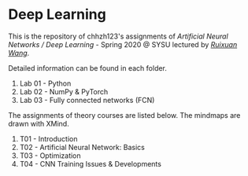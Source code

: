 # Deep Learning

This is the repository of chhzh123's assignments of *Artificial Neural Networks / Deep Learning* - Spring 2020 @ SYSU lectured by [*Ruixuan Wang*](https://www.isee-ai.cn/~wangruixuan/).

Detailed information can be found in each folder.

1. Lab 01 - Python
2. Lab 02 - NumPy & PyTorch
3. Lab 03 - Fully connected networks (FCN)

The assignments of theory courses are listed below. The mindmaps are drawn with XMind.
1. T01 - Introduction
2. T02 - Artificial Neural Network: Basics
3. T03 - Optimization
4. T04 - CNN Training Issues & Developments
